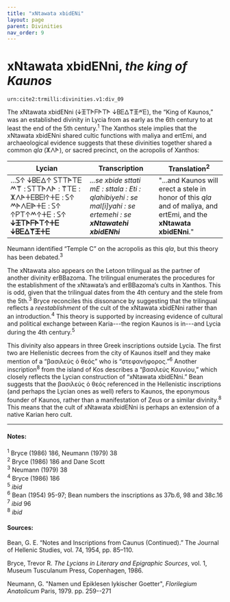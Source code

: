 ```yaml
---
title: "xNtawata xbidENi"
layout: page
parent: Divinities
nav_order: 9
---
```



# xNtawata xbidENni, *the king of Kaunos*

`urn:cite2:trmilli:divinities.v1:div_09`

The xNtawata xbidENni (𐊜𐊑𐊗𐊀𐊇𐊀𐊗𐊀 𐊜𐊂𐊆𐊅𐊚𐊑𐊏𐊆), the “King of Kaunos,” was an established divinity in Lycia from as early as the 6th century to at least the end of the 5th century.<sup>1</sup> The Xanthos stele implies that the xNtawata xbidENni shared cultic functions with maliya and ertEmi, and archaeological evidence suggests that these divinities together shared a common *qla* (𐊌𐊍𐊀), or sacred precinct, on the acropolis of Xanthos: 

|Lycian | Transcription | Translation<sup>2</sup>|
|----------|----------|----------|
|...𐊖𐊁 𐊜𐊂𐊆𐊅𐊁 𐊖𐊗𐊗𐊀𐊗𐊆 𐊎𐊚 : 𐊖𐊗𐊗𐊀𐊍𐊀 : 𐊚𐊗𐊆 : 𐊌𐊍𐊀𐊛𐊆𐊂𐊆𐊊𐊁𐊛𐊆 : 𐊖𐊁 𐊎𐊀𐊍𐊆𐊊𐊀𐊛𐊆 : 𐊖𐊁 𐊁𐊕𐊗𐊁𐊎𐊁𐊛𐊆 : 𐊖𐊁 __𐊜𐊑𐊗𐊀𐊇𐊀𐊗𐊁𐊛𐊆 𐊜𐊂𐊆𐊅𐊚𐊑𐊛𐊆__|*...se xbide sttati mE : sttala : Eti : qlahibiyehi : se mal[i]yahi : se ertemehi : se __xNtawatehi xbidENhi__* |"...and Kaunos will erect a stele in honor of this *qla* and of maliya, and ertEmi, and the __xNtawata xbidENni__."|

Neumann identified “Temple C” on the acropolis as this *qla*, but this theory has been debated.<sup>3</sup>

The xNtawata also appears on the Letoon trilingual as the partner of another divinity erBBazoma. The trilingual enumerates the procedures for the establishment of the xNtawata’s and erBBazoma’s cults in Xanthos. This is odd, given that the trilingual dates from the 4th century and the stele from the 5th.<sup>3</sup> Bryce reconciles this dissonance by suggesting that the trilingual reflects a *reestablishment* of the cult of the xNtawata xbidENni rather than an introduction.<sup>4</sup> This theory is supported by increasing evidence of cultural and political exchange between Karia---the region Kaunos is in---and Lycia during the 4th century.<sup>5</sup> 

This divinity also appears in three Greek inscriptions outside Lycia. The first two are Hellenistic decrees from the city of Kaunos itself and they make mention of a “βασιλεύς ὁ θεός” who is “στεφανήφορος.”<sup>6</sup> Another inscription<sup>8</sup> from the island of Kos describes a “βασιλεύς Καυνίου,” which closely reflects the Lycian construction of “xNtawata xbidENni.” Bean suggests that the βασιλεύς ὁ θεός referenced in the Hellenistic inscriptions (and perhaps the Lycian ones as well) refers to Kaunos, the eponymous founder of Kaunos, rather than a manifestation of Zeus or a similar divinity.<sup>8</sup> This means that the cult of xNtawata xbidENni is perhaps an extension of a native Karian hero cult. 

--------------------

#### Notes:

<sup>1</sup> Bryce (1986) 186, Neumann (1979) 38<br/>
<sup>2</sup> Bryce (1986) 186 and Dane Scott<br/>
<sup>3</sup> Neumann (1979) 38<br/>
<sup>4</sup> Bryce (1986) 186<br/>
<sup>5</sup> *ibid* <br/>
<sup>6</sup> Bean (1954) 95-97; Bean numbers the inscriptions as 37b.6, 98 and 38c.16<br/>
<sup>7</sup> *ibid* 96<br/>
<sup>8</sup> *ibid*<br/>

#### Sources: 
Bean, G. E. “Notes and Inscriptions from Caunus (Continued).” The Journal of Hellenic Studies, vol. 74, 1954, pp. 85–110.

Bryce, Trevor R. *The Lycians in Literary and Epigraphic Sources*, vol. 1, Museum Tusculanum Press, Copenhagen, 1986.

Neumann, G. "Namen und Epiklesen lykischer Goetter", *Florilegium Anatolicum* Paris, 1979. pp. 259--271  
